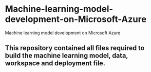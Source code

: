 # Machine-learning-model-development-on-Microsoft-Azure
Machine learning model development on Microsoft Azure

## This repository contained all files required to build the machine learning model, data, workspace and deployment file.
